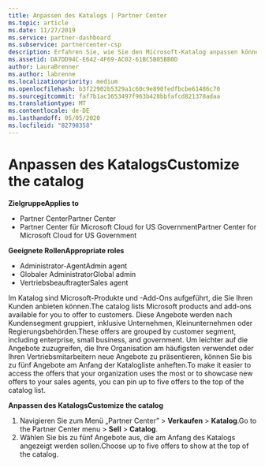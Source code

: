 ```yaml
---
title: Anpassen des Katalogs | Partner Center
ms.topic: article
ms.date: 11/27/2019
ms.service: partner-dashboard
ms.subservice: partnercenter-csp
description: Erfahren Sie, wie Sie den Microsoft-Katalog anpassen können, um den Zugriff auf die von Ihrer Organisation am häufigsten verwendeten Partnerangebote oder Produkte zu vereinfachen.
ms.assetid: DA7DD94C-E642-4F69-AC02-61BC5B05BB0D
author: LauraBrenner
ms.author: labrenne
ms.localizationpriority: medium
ms.openlocfilehash: b3f22902b5329a1c60c9e890fedfbcbe61486c70
ms.sourcegitcommit: faf7b1ac1653497f963b428bbfafcd821378adaa
ms.translationtype: MT
ms.contentlocale: de-DE
ms.lasthandoff: 05/05/2020
ms.locfileid: "82798358"
---
```

# <a name="customize-the-catalog"></a><span data-ttu-id="4be32-103">Anpassen des Katalogs</span><span class="sxs-lookup"><span data-stu-id="4be32-103">Customize the catalog</span></span>

<span data-ttu-id="4be32-104">**Zielgruppe**</span><span class="sxs-lookup"><span data-stu-id="4be32-104">**Applies to**</span></span>

-  <span data-ttu-id="4be32-105">Partner Center</span><span class="sxs-lookup"><span data-stu-id="4be32-105">Partner Center</span></span>
-  <span data-ttu-id="4be32-106">Partner Center für Microsoft Cloud for US Government</span><span class="sxs-lookup"><span data-stu-id="4be32-106">Partner Center for Microsoft Cloud for US Government</span></span>

<span data-ttu-id="4be32-107">**Geeignete Rollen**</span><span class="sxs-lookup"><span data-stu-id="4be32-107">**Appropriate roles**</span></span>

- <span data-ttu-id="4be32-108">Administrator-Agent</span><span class="sxs-lookup"><span data-stu-id="4be32-108">Admin agent</span></span>
- <span data-ttu-id="4be32-109">Globaler Administrator</span><span class="sxs-lookup"><span data-stu-id="4be32-109">Global admin</span></span>
- <span data-ttu-id="4be32-110">Vertriebsbeauftragter</span><span class="sxs-lookup"><span data-stu-id="4be32-110">Sales agent</span></span>

<span data-ttu-id="4be32-111">Im Katalog sind Microsoft-Produkte und -Add-Ons aufgeführt, die Sie Ihren Kunden anbieten können.</span><span class="sxs-lookup"><span data-stu-id="4be32-111">The catalog lists Microsoft products and add-ons available for you to offer to customers.</span></span> <span data-ttu-id="4be32-112">Diese Angebote werden nach Kundensegment gruppiert, inklusive Unternehmen, Kleinunternehmen oder Regierungsbehörden.</span><span class="sxs-lookup"><span data-stu-id="4be32-112">These offers are grouped by customer segment, including enterprise, small business, and government.</span></span> <span data-ttu-id="4be32-113">Um leichter auf die Angebote zuzugreifen, die Ihre Organisation am häufigsten verwendet oder Ihren Vertriebsmitarbeitern neue Angebote zu präsentieren, können Sie bis zu fünf Angebote am Anfang der Katalogliste anheften.</span><span class="sxs-lookup"><span data-stu-id="4be32-113">To make it easier to access the offers that your organization uses the most or to showcase new offers to your sales agents, you can pin up to five offers to the top of the catalog list.</span></span>

<span data-ttu-id="4be32-114">**Anpassen des Katalogs**</span><span class="sxs-lookup"><span data-stu-id="4be32-114">**Customize the catalog**</span></span>

1.  <span data-ttu-id="4be32-115">Navigieren Sie zum Menü „Partner Center” &gt; **Verkaufen** &gt; **Katalog**.</span><span class="sxs-lookup"><span data-stu-id="4be32-115">Go to the Partner Center menu &gt; **Sell** &gt; **Catalog**.</span></span>
2.  <span data-ttu-id="4be32-116">Wählen Sie bis zu fünf Angebote aus, die am Anfang des Katalogs angezeigt werden sollen.</span><span class="sxs-lookup"><span data-stu-id="4be32-116">Choose up to five offers to show at the top of the catalog.</span></span>

 

 




